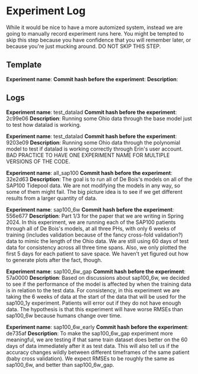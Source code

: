 # Experiment Log

While it would be nice to have a more automized system, 
instead we are going to manually record experiment runs
here. You might be tempted to skip this step because you
have confidence that you will remember later, or because
you're just mucking around. DO NOT SKIP THIS STEP. 

## Template
**Experiment name**:
**Commit hash before the experiment**:
**Description**:

## Logs

**Experiment name**: test_datalad
**Commit hash before the experiment**: 2c99e06
**Description**: Running some Ohio data through the base model just 
to test how datalad is working. 

**Experiment name**: test_datalad
**Commit hash before the experiment**: 9203e09
**Description**: Running some Ohio data through the polynomial 
model to test if datalad is working correctly through Erin's
user account. BAD PRACTICE TO HAVE ONE EXPERIMENT NAME FOR 
MULTIPLE VERSIONS OF THE CODE.

**Experiment name**: all_sap100
**Commit hash before the experiment**: 32e2d63
**Description**: The goal is to run all of De Bois's models on all of the SAP100
Tidepool data. We are not modifying the models in any way, so some of them might
fail. The big picture idea is to see if we get different results from a larger 
quantity of data.

**Experiment name**: sap100_6w
**Commit hash before the experiment**: 556e677
**Description**: Part 1/3 for the paper that we are writing in 
Spring 2024. In this experiment, we are running each of the SAP100
patients through all of De Bois's models, at all three PHs, 
with only 6 weeks of training (includes validation because of the
fancy cross-fold validation?) data to mimic the length of the Ohio
data. We are still using 60 days of test data for consistency across
all three time spans. Also, we only plotted the first 5 days for 
each patient to save space. We haven't yet figured out how to 
generate plots after the fact, though.

**Experiment name**: sap100_6w_gap
**Commit hash before the experiment**: 57a0000
**Description**: Based on discussions about sap100_6w, we decided to 
see if the performance of the model is affected by when the training
data is in relation to the test data. For consistency, in this 
experiment we are taking the 6 weeks of data at the start of the data
that will be used for the sap100_1y experiment. Patients will error
out if they do not have enough data. The hypothesis is that this experiment
will have worse RMSEs than sap100_6w because humans change over time. 

**Experiment name**: sap100_6w_early
**Commit hash before the experiment**: de735af
**Description**: To make the sap100_6w_gap experiment more meaningful,
we are testing if that same train dataset does better on the 60
days of data immediately after it as test data. This will also tell 
us if the accuracy changes wildly between different timeframes of
the same patient (baby cross validation). We expect RMSEs to be roughly
the same as sap100_6w, and better than sap100_6w_gap. 